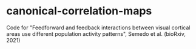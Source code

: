 # canonical-correlation-maps
Code for "Feedforward and feedback interactions between visual cortical areas use different population activity patterns", Semedo et al. (bioRxiv, 2021)
